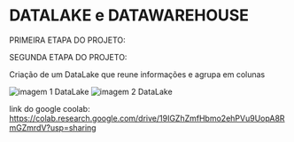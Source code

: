 # DATALAKE e DATAWAREHOUSE

PRIMEIRA ETAPA DO PROJETO:







SEGUNDA ETAPA DO PROJETO:

Criação de um DataLake que reune informações e agrupa em colunas

![imagem 1 DataLake](https://github.com/DevAvoluzo/DataLake/assets/164108106/1c08004a-fcc4-481d-8a5d-528dec74f205)
![imagem 2 DataLake](https://github.com/DevAvoluzo/DataLake/assets/164108106/2e2aa23c-f388-4c3f-bc24-59b6e3cfe11f)

link do google coolab: https://colab.research.google.com/drive/19IGZhZmfHbmo2ehPVu9UopA8RmGZmrdV?usp=sharing



